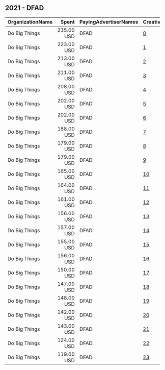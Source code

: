 ## 2021 - DFAD 
|OrganizationName|Spent|PayingAdvertiserNames|CreativeUrls|Impressions|Genders|AgeBrackets|CountryCodes|BillingAddresses|CandidateBallotInformation|
|:---|---:|:---|:---|---:|:---|:---|:---|:---|:---|
|Do Big Things|235.00 USD|DFAD|[0](https://www.snap.com/political-ads/asset/efa29d0e2a8e26f012b7f6b1d06b02fedff9ed49955e096d56c64ad5f9a8b479?mediaType=jpg)|103,807||18+|united states|"PO Box 128,Mill Valley,94942,US"||
|Do Big Things|223.00 USD|DFAD|[1](https://www.snap.com/political-ads/asset/9624cf0a2c0c31e1727ad23693d6dcb1f44c15c3a466aa783ed72d17c7fd7ee9?mediaType=jpg)|97,209||18+|united states|"PO Box 128,Mill Valley,94942,US"||
|Do Big Things|213.00 USD|DFAD|[2](https://www.snap.com/political-ads/asset/805e86ec4f9da193e1b1234ed9d5d2f9355316677bf41bbfc1aa7fce13c5990e?mediaType=jpg)|94,394||18+|united states|"PO Box 128,Mill Valley,94942,US"||
|Do Big Things|211.00 USD|DFAD|[3](https://www.snap.com/political-ads/asset/424acf66287b4c6688a541144f6c24d717ef1b8f7519d6a0785235fd348ee22c?mediaType=jpg)|93,194||18+|united states|"PO Box 128,Mill Valley,94942,US"||
|Do Big Things|208.00 USD|DFAD|[4](https://www.snap.com/political-ads/asset/60e4bcfda5efe68e58c89bf2d4ca0474d311c740d87991e48e74f1a0e0e71c3f?mediaType=jpg)|91,543||18+|united states|"PO Box 128,Mill Valley,94942,US"||
|Do Big Things|202.00 USD|DFAD|[5](https://www.snap.com/political-ads/asset/09e4b0a52e72514b7f3b4e9ed6f868d681f300f97f92b79bdca850430af90ec1?mediaType=jpg)|89,767||18+|united states|"PO Box 128,Mill Valley,94942,US"||
|Do Big Things|202.00 USD|DFAD|[6](https://www.snap.com/political-ads/asset/6898ad81e80f88bd9d55a559649022c5dc1c5bafd87087a249e7a193ebab35ee?mediaType=jpg)|88,909||18+|united states|"PO Box 128,Mill Valley,94942,US"||
|Do Big Things|188.00 USD|DFAD|[7](https://www.snap.com/political-ads/asset/09e4b0a52e72514b7f3b4e9ed6f868d681f300f97f92b79bdca850430af90ec1?mediaType=jpg)|82,521||18+|united states|"PO Box 128,Mill Valley,94942,US"||
|Do Big Things|179.00 USD|DFAD|[8](https://www.snap.com/political-ads/asset/39c1dcd2bfba0f88ced000162e586785fac51cc235ad4cf332cb89946d149e4e?mediaType=jpg)|80,117||18+|united states|"PO Box 128,Mill Valley,94942,US"||
|Do Big Things|179.00 USD|DFAD|[9](https://www.snap.com/political-ads/asset/9624cf0a2c0c31e1727ad23693d6dcb1f44c15c3a466aa783ed72d17c7fd7ee9?mediaType=jpg)|79,120||18+|united states|"PO Box 128,Mill Valley,94942,US"||
|Do Big Things|165.00 USD|DFAD|[10](https://www.snap.com/political-ads/asset/0bb3fecc1fc1e8caf215965fe80351b410ac17085d2aab8fca738cbe46da7440?mediaType=jpg)|73,488||18+|united states|"PO Box 128,Mill Valley,94942,US"||
|Do Big Things|164.00 USD|DFAD|[11](https://www.snap.com/political-ads/asset/6898ad81e80f88bd9d55a559649022c5dc1c5bafd87087a249e7a193ebab35ee?mediaType=jpg)|73,270||18+|united states|"PO Box 128,Mill Valley,94942,US"||
|Do Big Things|161.00 USD|DFAD|[12](https://www.snap.com/political-ads/asset/805e86ec4f9da193e1b1234ed9d5d2f9355316677bf41bbfc1aa7fce13c5990e?mediaType=jpg)|72,368||18+|united states|"PO Box 128,Mill Valley,94942,US"||
|Do Big Things|156.00 USD|DFAD|[13](https://www.snap.com/political-ads/asset/71ea597140a95c45e7b042fb556d3a5e29e851dfc6ee90a3b8576b02ea030496?mediaType=jpg)|69,954||18+|united states|"PO Box 128,Mill Valley,94942,US"||
|Do Big Things|157.00 USD|DFAD|[14](https://www.snap.com/political-ads/asset/51b4a37679dd27134c4435c0369c233e0885d67767637e88b70e7ec845586ab9?mediaType=jpg)|69,837||18+|united states|"PO Box 128,Mill Valley,94942,US"||
|Do Big Things|155.00 USD|DFAD|[15](https://www.snap.com/political-ads/asset/0d35fd0efaeefee35fb623274e694f3fe0eca8a4ea5ea77650112fc43f4684ef?mediaType=jpg)|69,243||18+|united states|"PO Box 128,Mill Valley,94942,US"||
|Do Big Things|156.00 USD|DFAD|[16](https://www.snap.com/political-ads/asset/60e4bcfda5efe68e58c89bf2d4ca0474d311c740d87991e48e74f1a0e0e71c3f?mediaType=jpg)|68,914||18+|united states|"PO Box 128,Mill Valley,94942,US"||
|Do Big Things|150.00 USD|DFAD|[17](https://www.snap.com/political-ads/asset/0bb3fecc1fc1e8caf215965fe80351b410ac17085d2aab8fca738cbe46da7440?mediaType=jpg)|66,736||18+|united states|"PO Box 128,Mill Valley,94942,US"||
|Do Big Things|147.00 USD|DFAD|[18](https://www.snap.com/political-ads/asset/0d35fd0efaeefee35fb623274e694f3fe0eca8a4ea5ea77650112fc43f4684ef?mediaType=jpg)|66,181||18+|united states|"PO Box 128,Mill Valley,94942,US"||
|Do Big Things|148.00 USD|DFAD|[19](https://www.snap.com/political-ads/asset/39c1dcd2bfba0f88ced000162e586785fac51cc235ad4cf332cb89946d149e4e?mediaType=jpg)|65,889||18+|united states|"PO Box 128,Mill Valley,94942,US"||
|Do Big Things|142.00 USD|DFAD|[20](https://www.snap.com/political-ads/asset/71ea597140a95c45e7b042fb556d3a5e29e851dfc6ee90a3b8576b02ea030496?mediaType=jpg)|63,707||18+|united states|"PO Box 128,Mill Valley,94942,US"||
|Do Big Things|143.00 USD|DFAD|[21](https://www.snap.com/political-ads/asset/efa29d0e2a8e26f012b7f6b1d06b02fedff9ed49955e096d56c64ad5f9a8b479?mediaType=jpg)|63,655||18+|united states|"PO Box 128,Mill Valley,94942,US"||
|Do Big Things|124.00 USD|DFAD|[22](https://www.snap.com/political-ads/asset/424acf66287b4c6688a541144f6c24d717ef1b8f7519d6a0785235fd348ee22c?mediaType=jpg)|56,009||18+|united states|"PO Box 128,Mill Valley,94942,US"||
|Do Big Things|119.00 USD|DFAD|[23](https://www.snap.com/political-ads/asset/51b4a37679dd27134c4435c0369c233e0885d67767637e88b70e7ec845586ab9?mediaType=jpg)|53,443||18+|united states|"PO Box 128,Mill Valley,94942,US"||
